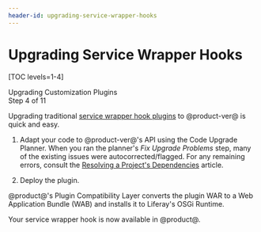 ```yaml
---
header-id: upgrading-service-wrapper-hooks
---
```


# Upgrading Service Wrapper Hooks

[TOC levels=1-4]

<div class="learn-path-step">
    <p>Upgrading Customization Plugins<br>Step 4 of 11</p> 
</div>

Upgrading traditional
[service wrapper hook plugins](/docs/tutorials/6-2/-/knowledge_base/t/overriding-a-portal-service-using-a-hook)
to @product-ver@ is quick and easy.

1.  Adapt your code to @product-ver@'s API using the Code Upgrade Planner. When
    you ran the planner's *Fix Upgrade Problems* step, many of the existing
    issues were autocorrected/flagged. For any remaining errors, consult the
    [Resolving a Project's Dependencies](/docs/7-2/tutorials/-/knowledge_base/t/resolving-a-projects-dependencies)
    article.

2.  Deploy the plugin.

@product@'s Plugin Compatibility Layer converts the plugin WAR to a Web
Application Bundle (WAB) and installs it to Liferay's OSGi Runtime.

Your service wrapper hook is now available in @product@.
